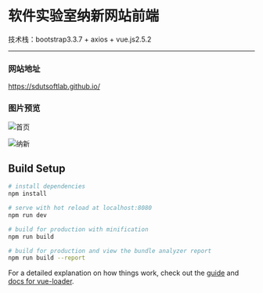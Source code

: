 # 软件实验室纳新网站前端

技术栈：bootstrap3.3.7 + axios + vue.js2.5.2

-----
### 网站地址
https://sdutsoftlab.github.io/

### 图片预览

![首页](https://i.loli.net/2019/11/17/to2XvCJOWuxTVGy.jpg)

![纳新](https://i.loli.net/2019/11/17/zdsDGJR261LnWPt.jpg)


## Build Setup

``` bash
# install dependencies
npm install

# serve with hot reload at localhost:8080
npm run dev

# build for production with minification
npm run build

# build for production and view the bundle analyzer report
npm run build --report
```

For a detailed explanation on how things work, check out the [guide](http://vuejs-templates.github.io/webpack/) and [docs for vue-loader](http://vuejs.github.io/vue-loader).

